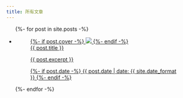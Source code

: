 ```yaml
---
title: 所有文章
---
```


<ul class="post-list">
{%- for post in site.posts -%}
    <li class="post-list-item">
        <a href="{{ post.url | relative_url }}">
            <figure class="post-list-item-content">
{%- if post.cover -%}
                <img class="post-list-cover" src="{{ post.cover | relative_url }}">
{%- endif -%}
                <figcaption class="post-list-caption">{{ post.title }}</figcaption>
                <p class="post-list-excerpt">{{ post.excerpt }}</p>
{%- if post.date -%}
                <time datetime="{{ post.date | date_to_xmlschema }}">{{ post.date | date: {{ site.date_format }}</time>
{%- endif -%}
            </figure>
        </a>
    </li>
{%- endfor -%}
</ul>
